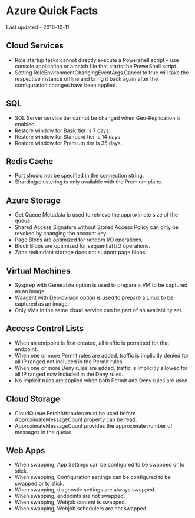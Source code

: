 # Azure Quick Facts
Last updated - 2016-10-11

## Cloud Services
* Role startup tasks cannot directly execute a Powershell script – use console application or a batch file that starts the PowerShell script.
* Setting RoleEnvironmentChangingEventArgs.Cancel to true will take the respective instance offline and bring it back again after the configuration changes have been applied.

## SQL
* SQL Server service tier cannot be changed when Geo-Replication is enabled.
* Restore window for Basic tier is 7 days.
* Restore window for Standard tier is 14 days.
* Restore window for Premium tier is 35 days.

## Redis Cache
* Port should not be specified in the connection string.
* Sharding/clustering is only available with the Premium plans.

## Azure Storage
* Get Queue Metadata is used to retrieve the approximate size of the queue.
* Shared Access Signature without Stored Access Policy can only be revoked by changing the account key.
* Page Blobs are optimized for random I/O operations.
* Block Blobs are optimized for sequential I/O operations.
* Zone redundant storage does not support page blobs.

## Virtual Machines
* Sysprep with Generalzie option is used to prepare a VM to be captured as an image.
* Waagent with Deprovision option is used to prepare a Linux to be captured as an image.
* Only VMs in the same cloud service can be part of an availability set.

## Access Control Lists
* When an endpoint is first created, all traffic is permitted for that endpoint.
* When one or more Permit rules are added, traffic is implicitly denied for all IP ranged not included in the Permit rules.
* When one or more Deny rules are added, traffic is implicitly allowed for all IP ranged now included in the Deny rules.
* No implicit rules are applied when both Permit and Deny rules are used.

## Cloud Storage
* CloudQueue.FetchAttributes must be used before ApproximateMessageCount property can be read. 
* ApproximateMessageCount provides the approximate number of messages in the queue.

## Web Apps
* When swapping, App Settings can be configured to be swapped or to stick.
* When swapping, Configuration settings can be configured to be swapped or to stick.
* When swapping, diagnostic settings are always swapped.
* When swapping, endpoints are not swapped.
* When swapping, Webjob content is swapped.
* When swapping, Webjob schedulers are not swapped.